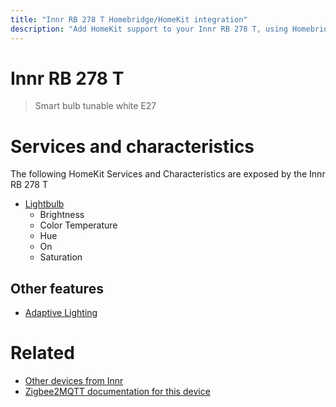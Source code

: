 ```yaml
---
title: "Innr RB 278 T Homebridge/HomeKit integration"
description: "Add HomeKit support to your Innr RB 278 T, using Homebridge, Zigbee2MQTT and homebridge-z2m."
---
```

<!---
This file has been GENERATED using src/docgen/docgen.ts
DO NOT EDIT THIS FILE MANUALLY!
-->
# Innr RB 278 T
> Smart bulb tunable white E27


# Services and characteristics
The following HomeKit Services and Characteristics are exposed by
the Innr RB 278 T

* [Lightbulb](../../light.md)
  * Brightness
  * Color Temperature
  * Hue
  * On
  * Saturation

## Other features
* [Adaptive Lighting](../../light.md)

# Related
* [Other devices from Innr](../index.md#innr)
* [Zigbee2MQTT documentation for this device](https://www.zigbee2mqtt.io/devices/RB_278_T.html)
